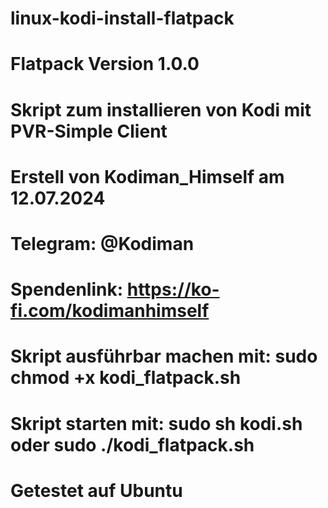 # linux-kodi-install-flatpack

# Flatpack Version 1.0.0
# Skript zum installieren von Kodi mit PVR-Simple Client
# Erstell von Kodiman_Himself am 12.07.2024
# Telegram: @Kodiman
# Spendenlink: https://ko-fi.com/kodimanhimself

# Skript ausführbar machen mit: sudo chmod +x kodi_flatpack.sh
# Skript starten mit: sudo sh kodi.sh oder sudo ./kodi_flatpack.sh
# Getestet auf Ubuntu
